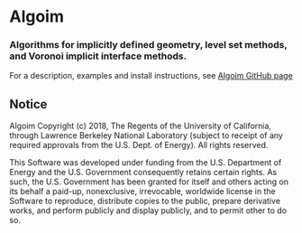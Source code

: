 # Algoim
### Algorithms for implicitly defined geometry, level set methods, and Voronoi implicit interface methods.

For a description, examples and install instructions, see [Algoim GitHub page](https://algoim.github.io/)

## Notice

Algoim Copyright (c) 2018, The Regents of the University of California,
through Lawrence Berkeley National Laboratory (subject to receipt of any
required approvals from the U.S. Dept. of Energy). All rights reserved.

This Software was developed under funding from the
U.S. Department of Energy and the U.S. Government consequently retains
certain rights. As such, the U.S. Government has been granted for
itself and others acting on its behalf a paid-up, nonexclusive,
irrevocable, worldwide license in the Software to reproduce,
distribute copies to the public, prepare derivative works, and perform
publicly and display publicly, and to permit other to do so.
